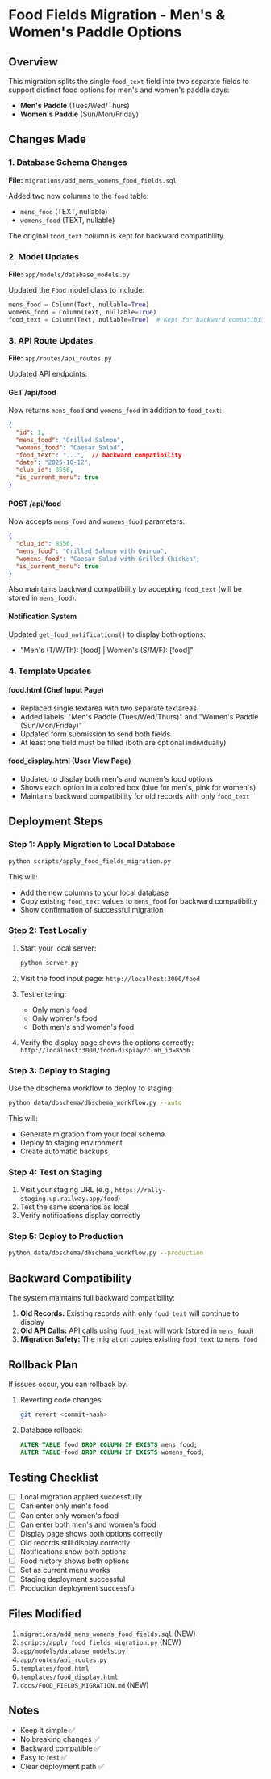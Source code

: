 # Food Fields Migration - Men's & Women's Paddle Options

## Overview

This migration splits the single `food_text` field into two separate fields to support distinct food options for men's and women's paddle days:

- **Men's Paddle** (Tues/Wed/Thurs)
- **Women's Paddle** (Sun/Mon/Friday)

## Changes Made

### 1. Database Schema Changes

**File:** `migrations/add_mens_womens_food_fields.sql`

Added two new columns to the `food` table:
- `mens_food` (TEXT, nullable)
- `womens_food` (TEXT, nullable)

The original `food_text` column is kept for backward compatibility.

### 2. Model Updates

**File:** `app/models/database_models.py`

Updated the `Food` model class to include:
```python
mens_food = Column(Text, nullable=True)
womens_food = Column(Text, nullable=True)
food_text = Column(Text, nullable=True)  # Kept for backward compatibility
```

### 3. API Route Updates

**File:** `app/routes/api_routes.py`

Updated API endpoints:

#### GET /api/food
Now returns `mens_food` and `womens_food` in addition to `food_text`:
```json
{
  "id": 1,
  "mens_food": "Grilled Salmon",
  "womens_food": "Caesar Salad",
  "food_text": "...",  // backward compatibility
  "date": "2025-10-12",
  "club_id": 8556,
  "is_current_menu": true
}
```

#### POST /api/food
Now accepts `mens_food` and `womens_food` parameters:
```json
{
  "club_id": 8556,
  "mens_food": "Grilled Salmon with Quinoa",
  "womens_food": "Caesar Salad with Grilled Chicken",
  "is_current_menu": true
}
```

Also maintains backward compatibility by accepting `food_text` (will be stored in `mens_food`).

#### Notification System
Updated `get_food_notifications()` to display both options:
- "Men's (T/W/Th): [food] | Women's (S/M/F): [food]"

### 4. Template Updates

#### food.html (Chef Input Page)
- Replaced single textarea with two separate textareas
- Added labels: "Men's Paddle (Tues/Wed/Thurs)" and "Women's Paddle (Sun/Mon/Friday)"
- Updated form submission to send both fields
- At least one field must be filled (both are optional individually)

#### food_display.html (User View Page)
- Updated to display both men's and women's food options
- Shows each option in a colored box (blue for men's, pink for women's)
- Maintains backward compatibility for old records with only `food_text`

## Deployment Steps

### Step 1: Apply Migration to Local Database

```bash
python scripts/apply_food_fields_migration.py
```

This will:
- Add the new columns to your local database
- Copy existing `food_text` values to `mens_food` for backward compatibility
- Show confirmation of successful migration

### Step 2: Test Locally

1. Start your local server:
   ```bash
   python server.py
   ```

2. Visit the food input page: `http://localhost:3000/food`

3. Test entering:
   - Only men's food
   - Only women's food
   - Both men's and women's food

4. Verify the display page shows the options correctly: `http://localhost:3000/food-display?club_id=8556`

### Step 3: Deploy to Staging

Use the dbschema workflow to deploy to staging:

```bash
python data/dbschema/dbschema_workflow.py --auto
```

This will:
- Generate migration from your local schema
- Deploy to staging environment
- Create automatic backups

### Step 4: Test on Staging

1. Visit your staging URL (e.g., `https://rally-staging.up.railway.app/food`)
2. Test the same scenarios as local
3. Verify notifications display correctly

### Step 5: Deploy to Production

```bash
python data/dbschema/dbschema_workflow.py --production
```

## Backward Compatibility

The system maintains full backward compatibility:

1. **Old Records:** Existing records with only `food_text` will continue to display
2. **Old API Calls:** API calls using `food_text` will work (stored in `mens_food`)
3. **Migration Safety:** The migration copies existing `food_text` to `mens_food`

## Rollback Plan

If issues occur, you can rollback by:

1. Reverting code changes:
   ```bash
   git revert <commit-hash>
   ```

2. Database rollback:
   ```sql
   ALTER TABLE food DROP COLUMN IF EXISTS mens_food;
   ALTER TABLE food DROP COLUMN IF EXISTS womens_food;
   ```

## Testing Checklist

- [ ] Local migration applied successfully
- [ ] Can enter only men's food
- [ ] Can enter only women's food  
- [ ] Can enter both men's and women's food
- [ ] Display page shows both options correctly
- [ ] Old records still display correctly
- [ ] Notifications show both options
- [ ] Food history shows both options
- [ ] Set as current menu works
- [ ] Staging deployment successful
- [ ] Production deployment successful

## Files Modified

1. `migrations/add_mens_womens_food_fields.sql` (NEW)
2. `scripts/apply_food_fields_migration.py` (NEW)
3. `app/models/database_models.py`
4. `app/routes/api_routes.py`
5. `templates/food.html`
6. `templates/food_display.html`
7. `docs/FOOD_FIELDS_MIGRATION.md` (NEW)

## Notes

- Keep it simple ✅
- No breaking changes ✅
- Backward compatible ✅
- Easy to test ✅
- Clear deployment path ✅

